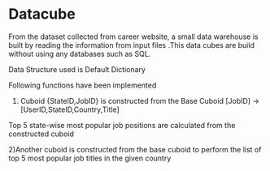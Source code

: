 Datacube
========
From the dataset collected from career website, a small data warehouse
is built by reading the information from input files .This data cubes
are build without using any databases such as SQL.

Data Structure used is Default Dictionary

Following functions have been implemented
1) Cuboid {StateID,JobID} is constructed from the Base Cuboid  [JobID]
-> [UserID,StateID,Country,Title]

Top 5 state-wise most popular job positions are calculated from the
constructed cuboid

2)Another cuboid is constructed from the base cuboid to perform the list
of top 5 most popular job titles in the given country
